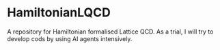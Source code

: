 # HamiltonianLQCD
A repository for Hamiltonian formalised Lattice QCD. As a trial, I will try to  develop cods by using AI agents intensively.
